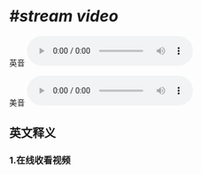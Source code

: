 # ***\#stream video*** 
英音
<audio src="./media/stream video1_AAC.aac" controls="controls"></audio>

美音
<audio src="./media/stream video2_AAC.aac" controls="controls"></audio>



  

英文释义
---
### 1.**在线收看视频**  


